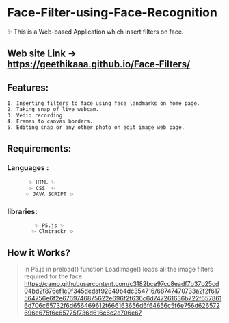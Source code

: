 # Face-Filter-using-Face-Recognition
  ✨ This is a Web-based Application which insert filters on face.
  
  ## Web site Link -> https://geethikaaa.github.io/Face-Filters/
 ## Features:
    1. Inserting filters to face using face landmarks on home page.
    2. Taking snap of live webcam.
    3. Vedio recording
    4. Frames to canvas borders.
    5. Editing snap or any other photo on edit image web page.

## Requirements:

### Languages :
            
           ✨ HTML ✨
           ✨ CSS  ✨
          ✨ JAVA SCRIPT ✨
          
 ### libraries:
             ✨ P5.js ✨
            ✨ Clmtrackr ✨

## How it Works?
   
   > In P5.js in preload() function LoadImage() loads all the image filters required for the face.
   > https://camo.githubusercontent.com/c3182bce97cc8eadf7b37b25cd04bd2f876ef1e0f345dedaf92849b4dc354716/68747470733a2f2f617564756e6f2e6769746875622e696f2f636c6d747261636b722f6578616d706c65732f6d656469612f666163656d6f64656c5f6e756d626572696e675f6e65775f736d616c6c2e706e67
   
